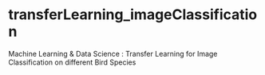 # transferLearning_imageClassification
Machine Learning &amp; Data Science : Transfer Learning for Image Classification on different Bird Species
